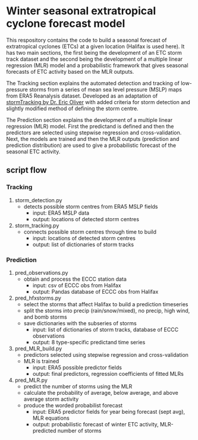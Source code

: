 # Winter seasonal extratropical cyclone forecast model
This respository contains the code to build a seasonal forecast of extratropical cyclones (ETCs) at a given location (Halifax is used here). It has two main sections, the first being the development of an ETC storm track dataset and the second being the development of a multiple linear regression (MLR) model and a probabilistic framework that gives seasonal forecasts of ETC activity based on the MLR outputs.   

The Tracking section explains the automated detection and tracking of low-pressure storms from a series of mean sea level pressure (MSLP) maps from ERA5 Reanalysis dataset. Developed as an adaptation of [stormTracking by Dr. Eric Oliver](https://github.com/ecjoliver/stormTracking) with added criteria for storm detection and slightly modified method of defining the storm centre.

The Prediction section explains the development of a multiple linear regression (MLR) model. First the predictand is defined and then the predictors are selected using stepwise regression and cross-validation. Next, the models are trained and then the MLR outputs (prediction and prediction distribution) are used to give a probabilistic forecast of the seasonal ETC activity.

## script flow 

### Tracking
1. storm_detection.py
    - detects possible storm centres from ERA5 MSLP fields
        - input: ERA5 MSLP data
        - output: locations of detected storm centres
2. storm_tracking.py
    - connects possible storm centres through time to build 
        - input: locations of detected storm centres
        - output: list of dictionaries of storm tracks


### Prediction
1. pred_observations.py
    - obtain and process the ECCC station data
        - input: csv of ECCC obs from Halifax 
        - output: Pandas database of ECCC obs from Halifax
2. pred_hfxstorms.py
    - select the storms that affect Halifax to build a prediction timeseries
    - split the storms into precip (rain/snow/mixed), no precip, high wind, and bomb storms
    - save dictionaries with the subseries of storms
        - input: list of dictionaries of storm tracks, database of ECCC observations
        - output: 8 type-specific predictand time series
3. pred_MLR_build.py
    - predictors selected using stepwise regression and cross-validation
    - MLR is trained 
        - input: ERA5 possible predictor fields 
        - output: final predictors, regression coefficients of fitted MLRs
4. pred_MLR.py
    - predict the number of storms using the MLR
    - calculate the probability of average, below average, and above average storm activity 
    - produce the worded probabilist forecast
        - input: ERA5 predictor fields for year being forecast (sept avg), MLR equations
        - output: probabilistic forecast of winter ETC activity, MLR-predicted number of storms 
        
        

